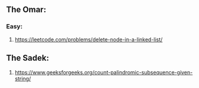 ## The Omar: 
### Easy: 
1. https://leetcode.com/problems/delete-node-in-a-linked-list/

## The Sadek: 
1. https://www.geeksforgeeks.org/count-palindromic-subsequence-given-string/

